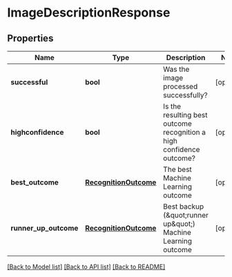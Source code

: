 # ImageDescriptionResponse

## Properties
Name | Type | Description | Notes
------------ | ------------- | ------------- | -------------
**successful** | **bool** | Was the image processed successfully? | [optional] 
**highconfidence** | **bool** | Is the resulting best outcome recognition a high confidence outcome? | [optional] 
**best_outcome** | [**RecognitionOutcome**](RecognitionOutcome.md) | The best Machine Learning outcome | [optional] 
**runner_up_outcome** | [**RecognitionOutcome**](RecognitionOutcome.md) | Best backup (\&quot;runner up\&quot;) Machine Learning outcome | [optional] 

[[Back to Model list]](../README.md#documentation-for-models) [[Back to API list]](../README.md#documentation-for-api-endpoints) [[Back to README]](../README.md)


